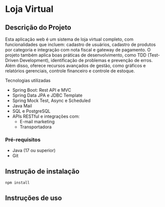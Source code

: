 # Loja Virtual
## Descrição do Projeto
  Esta aplicação web é um sistema de loja virtual completo, com funcionalidades que incluem: cadastro de usuários, cadastro de produtos por categoria e integração com nota fiscal e gateway
  de pagamento. O projeto também aplica boas práticas de desenvolvimento, como TDD (Test-Driven Development), identificação de problemas e prevenção de erros. Além disso, oferece recursos
  avançados de gestão, como gráficos e relatórios gerenciais, controle financeiro e controle de estoque.

  Tecnologias utilizadas
  - Spring Boot: Rest API e MVC
  - Spring Data JPA e JDBC Template
  - Spring Mock Test, Async e Scheduled
  - Java Mail
  - SQL e PostgreSQL
  - APIs RESTful e integrações com:
    - E-mail marketing
    - Transportadora

### Pré-requisitos
- Java (17 ou superior)
- Git 

## Instrução de instalação 
    npm install

## Instruções de uso
